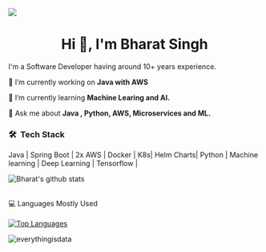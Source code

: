 ![](https://komarev.com/ghpvc/?username=everythingisdata&color=dc143c)

<h1 align="center">Hi 👋, I'm Bharat Singh</h1> 


I'm a Software Developer having around 10+ years experience.

🔭 I’m currently working on **Java with AWS**

🌱 I’m currently learning **Machine Learing and AI.**

💬 Ask me about **Java , Python, AWS, Microservices and ML.**

### 🛠 &nbsp;Tech Stack
Java | Spring Boot | 2x AWS | Docker | K8s| Helm Charts| Python | Machine learning | Deep Learning | Tensorflow | 

![Bharat's github stats](https://github-readme-stats.vercel.app/api?username=everythingisdata&show_icons=true&hide_border=true)


<br>
 <summary>💻 Languages Mostly Used</summary>
  <br/>
  <a href="https://github.com/anuraghazra/github-readme-stats">
 <img alt="Top Languages" src="https://github-readme-stats.vercel.app/api/top-langs/?username=everythingisdata&langs_count=10&layout=compact#" /></a>
  <br/>
 
<p><img align="center" src="https://github-readme-streak-stats.herokuapp.com/?user=everythingisdata&" alt="everythingisdata" /></p>
